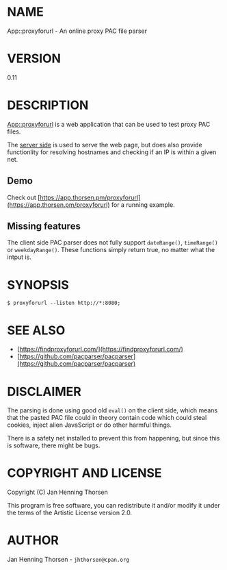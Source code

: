 # NAME

App::proxyforurl - An online proxy PAC file parser

# VERSION

0.11

# DESCRIPTION

[App::proxyforurl](https://metacpan.org/pod/App%3A%3Aproxyforurl) is a web application that can be used to test proxy PAC
files.

The [server side](https://metacpan.org/pod/Mojolicious) is used to serve the web page, but does also
provide functionlity for resolving hostnames and checking if an IP is within
a given net.

## Demo

Check out [https://app.thorsen.pm/proxyforurl](https://app.thorsen.pm/proxyforurl) for a running example.

## Missing features

The client side PAC parser does not fully support `dateRange()`, `timeRange()`
or `weekdayRange()`. These functions simply return true, no matter what the
intput is.

# SYNOPSIS

    $ proxyforurl --listen http://*:8080;

# SEE ALSO

- [https://findproxyforurl.com/](https://findproxyforurl.com/)
- [https://github.com/pacparser/pacparser](https://github.com/pacparser/pacparser)

# DISCLAIMER

The parsing is done using good old `eval()` on the client side, which means
that the pasted PAC file could in theory contain code which could steal
cookies, inject alien JavaScript or do other harmful things.

There is a safety net installed to prevent this from happening, but since
this is software, there might be bugs.

# COPYRIGHT AND LICENSE

Copyright (C) Jan Henning Thorsen

This program is free software, you can redistribute it and/or modify it under
the terms of the Artistic License version 2.0.

# AUTHOR

Jan Henning Thorsen - `jhthorsen@cpan.org`
